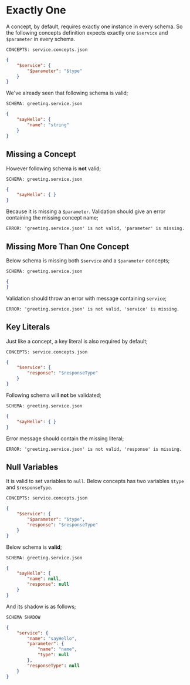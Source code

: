 # Exactly One

A concept, by default, requires exactly one instance in every schema. So the
following concepts definition expects exactly one `$service` and `$parameter` in
every schema.

`CONCEPTS: service.concepts.json`

```json name="service.concepts.json"
{
    "$service": {
        "$parameter": "$type"
    }
}
```

We've already seen that following schema is valid;

`SCHEMA: greeting.service.json`

```json name="greeting.service.json"
{
    "sayHello": {
        "name": "string"
    }
}
```

## Missing a Concept

However following schema is **not** valid;

`SCHEMA: greeting.service.json`

```json name="missing-one/greeting.service.json"
{
    "sayHello": { }
}
```

Because it is missing a `$parameter`. Validation should give an error containing
the missing concept name;

`ERROR: 'greeting.service.json' is not valid, 'parameter' is missing.`

## Missing More Than One Concept

Below schema is missing both `$service` and a `$parameter` concepts;

`SCHEMA: greeting.service.json`

```json name="missing-two/greeting.service.json"
{
}
```

Validation should throw an error with message containing `service`;

`ERROR: 'greeting.service.json' is not valid, 'service' is missing.`

## Key Literals

Just like a concept, a key literal is also required by default;

`CONCEPTS: service.concepts.json`

```json name="key-literals/service.concepts.json"
{
    "$service": {
        "response": "$responseType"
    }
}
```

Following schema will **not** be validated;

`SCHEMA: greeting.service.json`

```json name="key-literals/greeting.service.json"
{
    "sayHello": { }
}
```

Error message should contain the missing literal;

`ERROR: 'greeting.service.json' is not valid, 'response' is missing.`

## Null Variables

It is valid to set variables to `null`. Below concepts has two variables `$type`
and `$responseType`.

`CONCEPTS: service.concepts.json`

```json name="null/service.concepts.json"
{
    "$service": {
        "$parameter": "$type",
        "response": "$responseType"
    }
}
```

Below schema is **valid**;

`SCHEMA: greeting.service.json`

```json name="null/greeting.service.json"
{
    "sayHello": { 
        "name": null,
        "response": null
    }
}
```

And its shadow is as follows;

`SCHEMA SHADOW`

```json name="null/greeting.service-shadow.json"
{
    "service": {
        "name": "sayHello",
        "parameter": {
            "name": "name",
            "type": null
        },
        "responseType": null
    }
}
```
